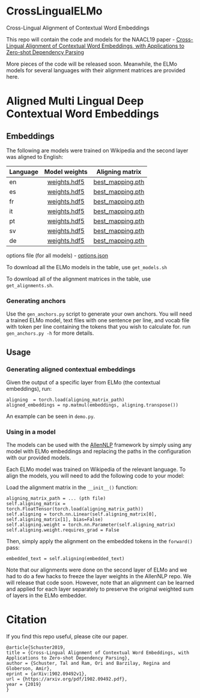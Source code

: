 # CrossLingualELMo
Cross-Lingual Alignment of Contextual Word Embeddings

This repo will contain the code and models for the NAACL19 paper - [Cross-Lingual Alignment of Contextual Word Embeddings,  with Applications to Zero-shot Dependency Parsing](https://arxiv.org/abs/1902.09492)

More pieces of the code will be released soon. Meanwhile, the ELMo models for several languages with their alignment matrices are provided here. 


# Aligned Multi Lingual Deep Contextual Word Embeddings

## Embeddings

The following are models were trained on Wikipedia and the second layer was aligned to English:

| Language        | Model weights | Aligning matrix  |
| ------------- |:-------------:| :-----:|
| en     | [weights.hdf5](https://www.dropbox.com/s/1h62kc1qdcuyy2u/en_weights.hdf5) | [best_mapping.pth](https://www.dropbox.com/s/nufj4pxxgv5838r/en_best_mapping.pth) |
| es     | [weights.hdf5](https://www.dropbox.com/s/ygfjm7zmufl5gu2/es_weights.hdf5) | [best_mapping.pth](https://www.dropbox.com/s/6kqot8ssy66d5u0/es_best_mapping.pth) |
| fr     | [weights.hdf5](https://www.dropbox.com/s/mm64goxb8wbawhj/fr_weights.hdf5) | [best_mapping.pth](https://www.dropbox.com/s/0zdlanjhajlgflm/fr_best_mapping.pth) |
| it     | [weights.hdf5](https://www.dropbox.com/s/owfou7coi04dyxf/it_weights.hdf5) | [best_mapping.pth](https://www.dropbox.com/s/gg985snnhajhm5i/it_best_mapping.pth) |
| pt     | [weights.hdf5](https://www.dropbox.com/s/ul82jsal1khfw5b/pt_weights.hdf5) | [best_mapping.pth](https://www.dropbox.com/s/skdfz6zfud24iup/pt_best_mapping.pth) |
| sv     | [weights.hdf5](https://www.dropbox.com/s/boptz21zrs4h3nw/sv_weights.hdf5) | [best_mapping.pth](https://www.dropbox.com/s/o7v64hciyifvs8k/sv_best_mapping.pth) |
| de     | [weights.hdf5](https://www.dropbox.com/s/2kbjnvb12htgqk8/de_weights.hdf5) | [best_mapping.pth](https://www.dropbox.com/s/u9cg19o81lpm0h0/de_best_mapping.pth) |


options file (for all models) - [options.json](https://www.dropbox.com/s/ypjuzlf7kj957g3/options262.json)

To download all the ELMo models in the table, use `get_models.sh`

To download all of the alignment matrices in the table, use `get_alignments.sh`.

### Generating anchors

Use the `gen_anchors.py` script to generate your own anchors. You will need a trained ELMo model, text files with one sentence per line, and vocab file with token per line containing the tokens that you wish to calculate for.
run `gen_anchors.py -h` for more details.

## Usage

### Generating aligned contextual embeddings

Given the output of a specific layer from ELMo (the contextual embeddings), run:
```
aligning  = torch.load(aligning_matrix_path)
aligned_embeddings = np.matmul(embeddings, aligning.transpose())
```

An example can be seen in `demo.py`. 


### Using in a model

The models can be used with the [AllenNLP](https://allennlp.org) framework by simply using any model with ELMo embeddings and replacing the paths in the configuration with our provided models.

Each ELMo model was trained on Wikipedia of the relevant language. To align the models, you will need to add the following code to your model:

Load the alignment matrix in the `__init__()` function:

```
aligning_matrix_path = ... (pth file)
self.aligning_matrix = torch.FloatTensor(torch.load(aligning_matrix_path))
self.aligning = torch.nn.Linear(self.aligning_matrix[0], self.aligning_matrix[1], bias=False)
self.aligning.weight = torch.nn.Parameter(self.aligning_matrix)
self.aligning.weight.requires_grad = False
```

Then, simply apply the alignment on the embedded tokens in the `forward()` pass:
```
embedded_text = self.aligning(embedded_text)
```

Note that our alignments were done on the second layer of ELMo and we had to do a few hacks to freeze the layer weights in the AllenNLP repo. We will release that code soon. However, note that an alignment can be learned and applied for each layer separately to preserve the original weighted sum of layers in the ELMo embedder.



# Citation

If you find this repo useful, please cite our paper.

```
@article{Schuster2019,
title = {Cross-Lingual Alignment of Contextual Word Embeddings, with Applications to Zero-shot Dependency Parsing},
author = {Schuster, Tal and Ram, Ori and Barzilay, Regina and Globerson, Amir},
eprint = {arXiv:1902.09492v1},
url = {https://arxiv.org/pdf/1902.09492.pdf},
year = {2019}
}
```
